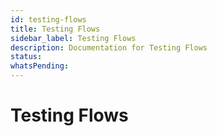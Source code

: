 ```yaml
---
id: testing-flows
title: Testing Flows
sidebar_label: Testing Flows
description: Documentation for Testing Flows
status: 
whatsPending: 
---
```


# Testing Flows

